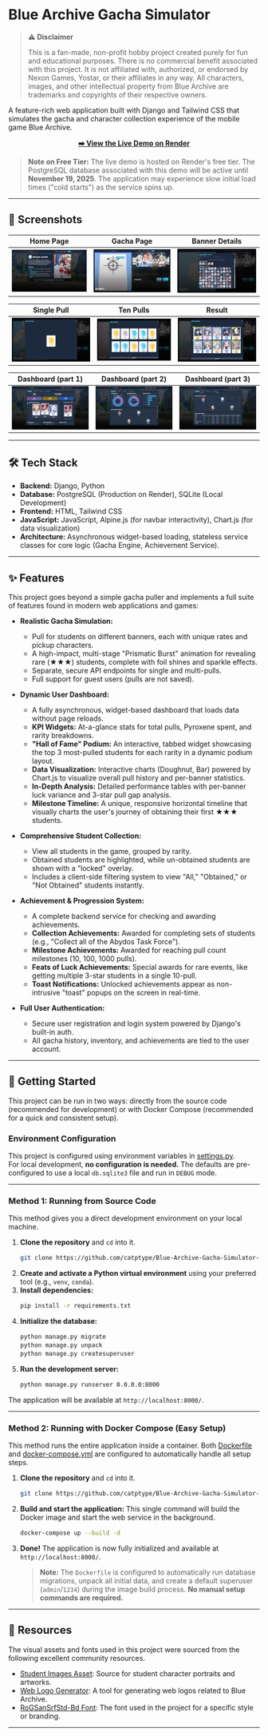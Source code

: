 # Blue Archive Gacha Simulator

> **⚠️ Disclaimer**
>
> This is a fan-made, non-profit hobby project created purely for fun and educational purposes. There is no commercial benefit associated with this project. It is not affiliated with, authorized, or endorsed by Nexon Games, Yostar, or their affiliates in any way. All characters, images, and other intellectual property from Blue Archive are trademarks and copyrights of their respective owners.

A feature-rich web application built with Django and Tailwind CSS that simulates the gacha and character collection experience of the mobile game Blue Archive.

<div align="center">

**[➡️ View the Live Demo on Render](https://gacha-sim.onrender.com/)**

</div>

> **Note on Free Tier:** The live demo is hosted on Render's free tier. The PostgreSQL database associated with this demo will be active until **November 19, 2025**. The application may experience slow initial load times ("cold starts") as the service spins up.

---

## 📸 Screenshots

| Home Page | Gacha Page | Banner Details |
| :---: | :---: | :---: |
| ![Home](docs/images/screenshot_home.png) | ![Gacha](docs/images/screenshot_gacha.png) | ![Banner Details](docs/images/screenshot_banner_details.png) |

| Single Pull | Ten Pulls | Result |
| :---: | :---: | :---: |
| ![Single](docs/images/screenshot_single.png) | ![Ten](docs/images/screenshot_ten1.png) | ![Result](docs/images/screenshot_ten2.png) |

| Dashboard (part 1) | Dashboard (part 2) | Dashboard (part 3) |
| :---: | :---: | :---: |
| ![Dashboard 1](docs/images/screenshot_dashboard1.png) | ![Dashboard 2](docs/images/screenshot_dashboard2.png) | ![Dashboard 3](docs/images/screenshot_dashboard3.png) |

---

## 🛠️ Tech Stack

*   **Backend:** Django, Python
*   **Database:** PostgreSQL (Production on Render), SQLite (Local Development)
*   **Frontend:** HTML, Tailwind CSS
*   **JavaScript:** JavaScript, Alpine.js (for navbar interactivity), Chart.js (for data visualization)
*   **Architecture:** Asynchronous widget-based loading, stateless service classes for core logic (Gacha Engine, Achievement Service).

---

## ✨ Features

This project goes beyond a simple gacha puller and implements a full suite of features found in modern web applications and games:

*   **Realistic Gacha Simulation:**
    *   Pull for students on different banners, each with unique rates and pickup characters.
    *   A high-impact, multi-stage "Prismatic Burst" animation for revealing rare (★★★) students, complete with foil shines and sparkle effects.
    *   Separate, secure API endpoints for single and multi-pulls.
    *   Full support for guest users (pulls are not saved).

*   **Dynamic User Dashboard:**
    *   A fully asynchronous, widget-based dashboard that loads data without page reloads.
    *   **KPI Widgets:** At-a-glance stats for total pulls, Pyroxene spent, and rarity breakdowns.
    *   **"Hall of Fame" Podium:** An interactive, tabbed widget showcasing the top 3 most-pulled students for each rarity in a dynamic podium layout.
    *   **Data Visualization:** Interactive charts (Doughnut, Bar) powered by Chart.js to visualize overall pull history and per-banner statistics.
    *   **In-Depth Analysis:** Detailed performance tables with per-banner luck variance and 3-star pull gap analysis.
    *   **Milestone Timeline:** A unique, responsive horizontal timeline that visually charts the user's journey of obtaining their first ★★★ students.

*   **Comprehensive Student Collection:**
    *   View all students in the game, grouped by rarity.
    *   Obtained students are highlighted, while un-obtained students are shown with a "locked" overlay.
    *   Includes a client-side filtering system to view "All," "Obtained," or "Not Obtained" students instantly.

*   **Achievement & Progression System:**
    *   A complete backend service for checking and awarding achievements.
    *   **Collection Achievements:** Awarded for completing sets of students (e.g., "Collect all of the Abydos Task Force").
    *   **Milestone Achievements:** Awarded for reaching pull count milestones (10, 100, 1000 pulls).
    *   **Feats of Luck Achievements:** Special awards for rare events, like getting multiple 3-star students in a single 10-pull.
    *   **Toast Notifications:** Unlocked achievements appear as non-intrusive "toast" popups on the screen in real-time.

*   **Full User Authentication:**
    *   Secure user registration and login system powered by Django's built-in auth.
    *   All gacha history, inventory, and achievements are tied to the user account.

---

## 🚀 Getting Started

This project can be run in two ways: directly from the source code (recommended for development) or with Docker Compose (recommended for a quick and consistent setup).

### Environment Configuration

This project is configured using environment variables in [settings.py](Blue_Archive_Gacha_Simulator/settings.py).<br>
For local development, **no configuration is needed.** The defaults are pre-configured to use a local `db.sqlite3` file and run in `DEBUG` mode.

---

### Method 1: Running from Source Code

This method gives you a direct development environment on your local machine.

1.  **Clone the repository** and `cd` into it.
    ```sh
    git clone https://github.com/catptype/Blue-Archive-Gacha-Simulator-V2.git
    ```
2.  **Create and activate a Python virtual environment** using your preferred tool (e.g., `venv`, `conda`).
3.  **Install dependencies:**
    ```sh
    pip install -r requirements.txt
    ```
4.  **Initialize the database:**
    ```sh
    python manage.py migrate
    python manage.py unpack
    python manage.py createsuperuser
    ```
5.  **Run the development server:**
    ```sh
    python manage.py runserver 0.0.0.0:8000
    ```
The application will be available at `http://localhost:8000/`.

---

### Method 2: Running with Docker Compose (Easy Setup)

This method runs the entire application inside a container. Both [Dockerfile](Dockerfile) and [docker-compose.yml](docker-compose.yml) are configured to automatically handle all setup steps.

1.  **Clone the repository** and `cd` into it.
    ```sh
    git clone https://github.com/catptype/Blue-Archive-Gacha-Simulator-V2.git
    ```

2.  **Build and start the application:**
    This single command will build the Docker image and start the web service in the background.
    ```sh
    docker-compose up --build -d
    ```

3.  **Done!**
    The application is now fully initialized and available at `http://localhost:8000/`.

    > **Note:** The `Dockerfile` is configured to automatically run database migrations, unpack all initial data, and create a default superuser (`admin`/`1234`) during the image build process. **No manual setup commands are required.**

---

## 📄 Resources

The visual assets and fonts used in this project were sourced from the following excellent community resources.

*   [Student Images Asset](https://bluearchive.wiki/wiki/Characters): Source for student character portraits and artworks.
*   [Web Logo Generator](https://tmp.nulla.top/ba-logo/): A tool for generating web logos related to Blue Archive.
*   [RoGSanSrfStd-Bd Font](https://www.ffonts.net/RoGSanSrfStd-Bd.font): The font used in the project for a specific style or branding.

---

